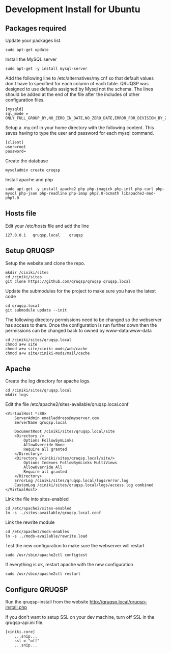 Development Install for Ubuntu
==============================

Packages required
-----------------

Update your packages list.
```
sudo apt-get update
```

Install the MySQL server
```
sudo apt-get -y install mysql-server
```

Add the following line to /etc/alternatives/my.cnf so that default values don't have to specified
for each column of each table. QRUQSP was designed to use defaults assigned by Mysql not the schema.
The lines should be added at the end of the file after the includes of other configuration files.
```
[mysqld]
sql_mode = ONLY_FULL_GROUP_BY,NO_ZERO_IN_DATE,NO_ZERO_DATE,ERROR_FOR_DIVISION_BY_ZERO,NO_AUTO_CREATE_USER,NO_ENGINE_SUBSTITUTION
```
Setup a .my.cnf in your home directory with the following content. This saves having to type the user and password for each mysql command.
```
[client]
user=root
password=
```

Create the database
```
mysqladmin create qruqsp
```

Install apache and php
```
sudo apt-get -y install apache2 php php-imagick php-intl php-curl php-mysql php-json php-readline php-imap php7.0-bcmath libapache2-mod-php7.0
```

Hosts file
----------
Edit your /etc/hosts file and add the line
```
127.0.0.1   qruqsp.local    qruqsp
```

Setup QRUQSP
------------

Setup the website and clone the repo.
```
mkdir /ciniki/sites
cd /ciniki/sites
git clone https://github.com/qruqsp/qruqsp qruqsp.local
```

Update the submodules for the project to make sure you have the latest code
```
cd qruqsp.local
git submodule update --init
```

The following directory permissions need to be changed so the webserver has access to them. 
Once the configuration is run further down then the permissions can be changed back to owned by www-data:www-data
```
cd /ciniki/sites/qruqsp.local
chmod a+w site
chmod a+w site/ciniki-mods/web/cache
chmod a+w site/ciniki-mods/mail/cache
```

Apache
------
Create the log directory for apache logs.
```
cd /ciniki/sites/qruqsp.local
mkdir logs
```

Edit the file /etc/apache2/sites-available/qruqsp.local.conf
```
<VirtualHost *:80>
    ServerAdmin emailaddress@myserver.com
    ServerName qruqsp.local

    DocumentRoot /ciniki/sites/qruqsp.local/site
    <Directory />
        Options FollowSymLinks
        AllowOverride None
        Require all granted
    </Directory>
    <Directory /ciniki/sites/qruqsp.local/site/>
        Options Indexes FollowSymLinks MultiViews
        AllowOverride All
        Require all granted
    </Directory>
    ErrorLog /ciniki/sites/qruqsp.local/logs/error.log
    CustomLog /ciniki/sites/qruqsp.local/logs/access.log combined
</VirtualHost>
```

Link the file into sites-enabled
```
cd /etc/apache2/sites-enabled
ln -s ../sites-available/qruqsp.local.conf
```

Link the rewrite module
```
cd /etc/apache2/mods-enables
ln -s ../mods-available/rewrite.load
```

Test the new configuration to make sure the webserver will restart
```
sudo /usr/sbin/apache2ctl configtest
```

If everything is ok, restart apache with the new configuration
```
sudo /usr/sbin/apache2ctl restart
```

Configure QRUQSP
----------------
Run the qruqsp-install from the website http://qruqsp.local/qruqsp-install.php

If you don't want to setup SSL on your dev machine, turn off SSL in the qruqsp-api.ini file.
```
[ciniki.core]
    ...snip...
    ssl = "off"
    ...snip...
```

